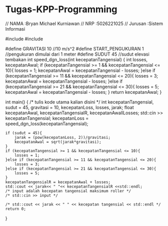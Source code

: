 # Tugas-KPP-Programming
// NAMA		:Bryan Michael Kurniawan
// NRP		:5026221025
// Jurusan	:Sistem Informasi

#include <iostream>
#include <cmath>

#define GRAVITASI 10 //10 m/s^2
#define START_PENGUKURAN 1 //pengukuran dimulai dari 1 meter
#define SUDUT 45 //sudut elevasi tembakan
int speed_dgn_loss(int kecepatanTangensial)
{
    int losses, kecepatanAwal;
	if (kecepatanTangensial >= 1 && kecepatanTangensial <= 10){
        losses = 1;
        kecepatanAwal = kecepatanTangensial - losses;
    }else if (kecepatanTangensial >= 11 && kecepatanTangensial <= 20){
        losses = 3;
        kecepatanAwal = kecepatanTangensial - losses;
    }else if (kecepatanTangensial >= 21 && kecepatanTangensial <= 30){
        losses = 5;
        kecepatanAwal = kecepatanTangensial - losses;
    }
    return kecepatanAwal;
}

int main() {
    /* tulis kode utama kalian disini */
    int kecepatanTangensial, sudut = 45, gravitasi = 10, kecepatanLoss, losses, jarak;
    float kecepatanAwal, kecepatanTangensialR, kecepatanAwallLosses;
    std::cin >> kecepatanTangensial;
    kecepatanLoss = speed_dgn_loss(kecepatanTangensial); 
    
    if (sudut = 45){
        jarak = (pow(kecepatanLoss, 2))/gravitasi;
        kecepatanAwal = sqrt(jarak*gravitasi);
    }
    if (kecepatanTangensial >= 1 && kecepatanTangensial <= 10){
        losses = 1;
    }else if (kecepatanTangensial >= 11 && kecepatanTangensial <= 20){
        losses = 3;
    }else if (kecepatanTangensial >= 21 && kecepatanTangensial <= 30){
        losses = 5;
    }
    kecepatanTangensialR = kecepatanAwal + losses;
    std::cout << jarak<< " "<< kecepatanTangensialR <<std::endl;
  	/* input adalah kecepatan tangensial maksimum roller */
  	/* std::cin >> input */
  
  	/* std::cout << jarak << " " << kecepatan tangensial << std::endl */
    return 0;
}
